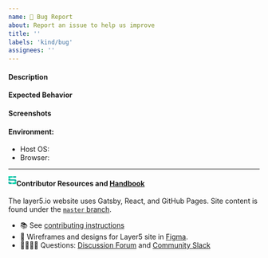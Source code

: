 ```yaml
---
name: 🐛 Bug Report
about: Report an issue to help us improve
title: ''
labels: 'kind/bug'
assignees: ''
---
```

#### Description
<!-- A brief description of the issue. -->

#### Expected Behavior
<!-- A brief description of what you expected to happen. -->

#### Screenshots
<!-- Add screenshots, if applicable, to help explain your problem. -->

#### Environment:
- Host OS: 
- Browser: 

---
<img src="https://raw.githubusercontent.com/layer5io/layer5/master/.github/assets/images/layer5/5-light-small.svg" width="16px" align="left" /><h4> Contributor Resources and <a href="https://layer5.io/community/handbook">Handbook</a></h4>

The layer5.io website uses Gatsby, React, and GitHub Pages. Site content is found under the [`master` branch](https://github.com/layer5io/layer5/tree/master).
- 📚 See [contributing instructions](https://github.com/layer5io/layer5/blob/master/CONTRIBUTING.md)
- 🎨 Wireframes and designs for Layer5 site in [Figma](https://www.figma.com/file/5ZwEkSJwUPitURD59YHMEN/Layer5-Designs). 
- 🙋🏾🙋🏼 Questions: [Discussion Forum](https://discuss.layer5.io) and [Community Slack](http://slack.layer5.io)
